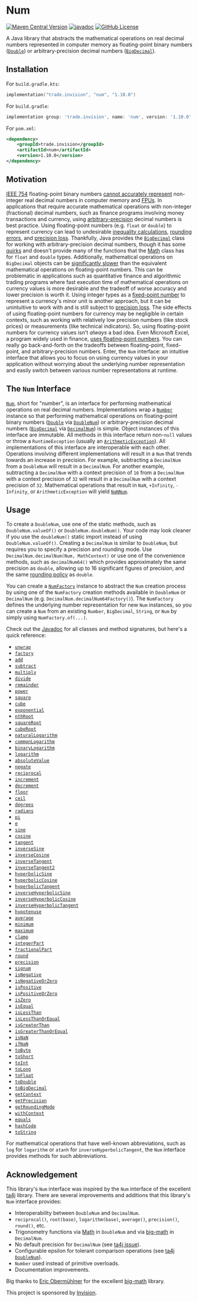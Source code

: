 # Num

[![Maven Central Version](https://img.shields.io/maven-central/v/trade.invision/num)](https://central.sonatype.com/artifact/trade.invision/num)
[![javadoc](https://javadoc.io/badge2/trade.invision/num/javadoc.svg)](https://javadoc.io/doc/trade.invision/num)
[![GitHub License](https://img.shields.io/github/license/invision-trading/num)](https://github.com/invision-trading/num/blob/main/LICENSE.txt)

A Java library that abstracts the mathematical operations on real decimal numbers represented in computer memory as
floating-point binary numbers
([`Double`](https://docs.oracle.com/en/java/javase/21/docs/api/java.base/java/lang/Double.html)) or arbitrary-precision
decimal numbers
([`BigDecimal`](https://docs.oracle.com/en/java/javase/21/docs/api/java.base/java/math/BigDecimal.html)).

## Installation

For `build.gradle.kts`:

```kotlin
implementation("trade.invision", "num", "1.10.0")
```

For `build.gradle`:

```groovy
implementation group: 'trade.invision', name: 'num', version: '1.10.0'
```

For `pom.xml`:

```xml
<dependency>
    <groupId>trade.invision</groupId>
    <artifactId>num</artifactId>
    <version>1.10.0</version>
</dependency>
```

## Motivation

[IEEE 754](https://en.wikipedia.org/wiki/IEEE_754) floating-point binary numbers
[cannot accurately represent](https://en.wikipedia.org/wiki/Floating-point_arithmetic#Accuracy_problems)
non-integer real decimal numbers in computer memory and [FPUs](https://en.wikipedia.org/wiki/Floating-point_unit). In
applications that require accurate mathematical operations with non-integer (fractional) decimal numbers, such as
finance programs involving money transactions and currency, using
[arbitrary-precision](https://en.wikipedia.org/wiki/Arbitrary-precision_arithmetic) decimal numbers is best practice.
Using floating-point numbers (e.g. `float` or `double`) to represent currency can lead to undesirable
[inequality calculations](https://0.30000000000000004.com/),
[rounding errors](https://stackoverflow.com/a/3730040/4352701), and
[precision loss](https://ta4j.github.io/ta4j-wiki/Num.html#choosing-the-right-num-implementation). Thankfully, Java
provides the [`BigDecimal`](https://docs.oracle.com/en/java/javase/21/docs/api/java.base/java/math/BigDecimal.html)
class for working with arbitrary-precision decimal numbers, though it has some
[quirks](https://blogs.oracle.com/javamagazine/post/four-common-pitfalls-of-the-bigdecimal-class-and-how-to-avoid-them)
and doesn't provide many of the functions that the
[Math](https://docs.oracle.com/en/java/javase/21/docs/api/java.base/java/lang/Math.html) class has for `float` and
`double` types. Additionally, mathematical operations on `BigDecimal` objects can be
[significantly slower](http://blog.vanillajava.blog/2024/11/overview-many-developers-consider.html) than the equivalent
mathematical operations on floating-point numbers. This can be problematic in applications such as quantitative finance
and algorithmic trading programs where fast execution time of mathematical operations on currency values is more
desirable and the tradeoff of worse accuracy and lower precision is worth it. Using integer types as a
[fixed-point number](https://en.wikipedia.org/wiki/Fixed-point_arithmetic) to represent a currency's minor unit is
another approach, but it can be unintuitive to work with and is still subject to
[precision loss](https://news.ycombinator.com/item?id=15811730). The side effects of using floating-point numbers for
currency may be negligible in certain contexts, such as working with relatively low precision numbers (like stock
prices) or measurements (like technical indicators). So, using floating-point numbers for currency values isn't _always_
a bad idea. Even Microsoft Excel, a program widely used in finance,
[uses floating-point numbers](https://learn.microsoft.com/en-us/office/troubleshoot/excel/floating-point-arithmetic-inaccurate-result).
You can really go back-and-forth on the tradeoffs between floating-point, fixed-point, and arbitrary-precision numbers.
Enter, the `Num` interface: an intuitive interface that allows you to focus on using currency values in your application
without worrying about the underlying number representation and easily switch between various number representations
at runtime.

## The `Num` Interface

[`Num`](src/main/java/trade/invision/num/Num.java), short for "number", is an interface for performing mathematical
operations on real decimal numbers. Implementations wrap a
[`Number`](https://docs.oracle.com/en/java/javase/21/docs/api/java.base/java/lang/Number.html) instance so that
performing mathematical operations on floating-point binary numbers
([`Double`](https://docs.oracle.com/en/java/javase/21/docs/api/java.base/java/lang/Double.html) via
[`DoubleNum`](src/main/java/trade/invision/num/DoubleNum.java)) or arbitrary-precision decimal numbers
([`BigDecimal`](https://docs.oracle.com/en/java/javase/21/docs/api/java.base/java/math/BigDecimal.html) via
[`DecimalNum`](src/main/java/trade/invision/num/DecimalNum.java)) is simple. Object instances of this interface are
immutable. All methods in this interface return non-`null` values or throw a `RuntimeException` (usually an
[`ArithmeticException`](https://docs.oracle.com/en/java/javase/21/docs/api/java.base/java/lang/ArithmeticException.html)).
All implementations of this interface are interoperable with each other. Operations involving different
implementations will result in a `Num` that trends towards an increase in precision. For example, subtracting a
`DecimalNum` from a `DoubleNum` will result in a `DecimalNum`. For another example, subtracting a `DecimalNum` with a
context precision of `16` from a `DecimalNum` with a context precision of `32` will result in a `DecimalNum` with a
context precision of `32`. Mathematical operations that result in `NaN`, `+Infinity`, `-Infinity`, or
`ArithmeticException` will yield [`NaNNum`](src/main/java/trade/invision/num/NaNNum.java).

## Usage

To create a `DoubleNum`, use one of the static methods, such as `DoubleNum.valueOf()` or `DoubleNum.doubleNum()`. Your
code may look cleaner if you use the `doubleNum()` static import instead of using `DoubleNum.valueOf()`. Creating a
`DecimalNum` is similar to `DoubleNum`, but requires you to specify a precision and rounding mode. Use
`DecimalNum.decimalNum(Num, MathContext)` or use one of the convenience methods, such as `decimalNum64()` which
provides approximately the same precision as `double`, allowing up to 16 significant figures of precision, and the same
[rounding policy](https://docs.oracle.com/en/java/javase/21/docs/api/java.base/java/math/RoundingMode.html#HALF_EVEN) as
`double`.

You can create a [`NumFactory`](src/main/java/trade/invision/num/NumFactory.java) instance to abstract the `Num`
creation process by using one of the `NumFactory` creation methods available in `DoubleNum` or `DecimalNum` (e.g.
`DecimalNum.decimalNum64Factory()`). The `NumFactory` defines the underlying number representation for new `Num`
instances, so you can create a `Num` from an existing `Number`, `BigDecimal`, `String`, or `Num` by simply using
`NumFactory.of(...)`.

Check out the [Javadoc](https://javadoc.io/doc/trade.invision/num) for all classes and method signatures, but here's a
quick reference:

- [`unwrap`](https://javadoc.io/doc/trade.invision/num/latest/trade/invision/num/Num.html#unwrap())
- [`factory`](https://javadoc.io/doc/trade.invision/num/latest/trade/invision/num/Num.html#factory())
- [`add`](https://javadoc.io/doc/trade.invision/num/latest/trade/invision/num/Num.html#add(trade.invision.num.Num))
- [`subtract`](https://javadoc.io/doc/trade.invision/num/latest/trade/invision/num/Num.html#subtract(trade.invision.num.Num))
- [`multiply`](https://javadoc.io/doc/trade.invision/num/latest/trade/invision/num/Num.html#multiply(trade.invision.num.Num))
- [`divide`](https://javadoc.io/doc/trade.invision/num/latest/trade/invision/num/Num.html#divide(trade.invision.num.Num))
- [`remainder`](https://javadoc.io/doc/trade.invision/num/latest/trade/invision/num/Num.html#remainder(trade.invision.num.Num))
- [`power`](https://javadoc.io/doc/trade.invision/num/latest/trade/invision/num/Num.html#power(trade.invision.num.Num))
- [`square`](https://javadoc.io/doc/trade.invision/num/latest/trade/invision/num/Num.html#square())
- [`cube`](https://javadoc.io/doc/trade.invision/num/latest/trade/invision/num/Num.html#cube())
- [`exponential`](https://javadoc.io/doc/trade.invision/num/latest/trade/invision/num/Num.html#exponential())
- [`nthRoot`](https://javadoc.io/doc/trade.invision/num/latest/trade/invision/num/Num.html#nthRoot(trade.invision.num.Num))
- [`squareRoot`](https://javadoc.io/doc/trade.invision/num/latest/trade/invision/num/Num.html#squareRoot())
- [`cubeRoot`](https://javadoc.io/doc/trade.invision/num/latest/trade/invision/num/Num.html#cubeRoot())
- [`naturalLogarithm`](https://javadoc.io/doc/trade.invision/num/latest/trade/invision/num/Num.html#naturalLogarithm())
- [`commonLogarithm`](https://javadoc.io/doc/trade.invision/num/latest/trade/invision/num/Num.html#commonLogarithm())
- [`binaryLogarithm`](https://javadoc.io/doc/trade.invision/num/latest/trade/invision/num/Num.html#binaryLogarithm())
- [`logarithm`](https://javadoc.io/doc/trade.invision/num/latest/trade/invision/num/Num.html#logarithm(trade.invision.num.Num))
- [`absoluteValue`](https://javadoc.io/doc/trade.invision/num/latest/trade/invision/num/Num.html#absoluteValue())
- [`negate`](https://javadoc.io/doc/trade.invision/num/latest/trade/invision/num/Num.html#negate())
- [`reciprocal`](https://javadoc.io/doc/trade.invision/num/latest/trade/invision/num/Num.html#reciprocal())
- [`increment`](https://javadoc.io/doc/trade.invision/num/latest/trade/invision/num/Num.html#increment())
- [`decrement`](https://javadoc.io/doc/trade.invision/num/latest/trade/invision/num/Num.html#decrement())
- [`floor`](https://javadoc.io/doc/trade.invision/num/latest/trade/invision/num/Num.html#floor())
- [`ceil`](https://javadoc.io/doc/trade.invision/num/latest/trade/invision/num/Num.html#ceil())
- [`degrees`](https://javadoc.io/doc/trade.invision/num/latest/trade/invision/num/Num.html#degrees())
- [`radians`](https://javadoc.io/doc/trade.invision/num/latest/trade/invision/num/Num.html#radians())
- [`pi`](https://javadoc.io/doc/trade.invision/num/latest/trade/invision/num/Num.html#pi())
- [`e`](https://javadoc.io/doc/trade.invision/num/latest/trade/invision/num/Num.html#e())
- [`sine`](https://javadoc.io/doc/trade.invision/num/latest/trade/invision/num/Num.html#sine())
- [`cosine`](https://javadoc.io/doc/trade.invision/num/latest/trade/invision/num/Num.html#cosine())
- [`tangent`](https://javadoc.io/doc/trade.invision/num/latest/trade/invision/num/Num.html#tangent())
- [`inverseSine`](https://javadoc.io/doc/trade.invision/num/latest/trade/invision/num/Num.html#inverseSine())
- [`inverseCosine`](https://javadoc.io/doc/trade.invision/num/latest/trade/invision/num/Num.html#inverseCosine())
- [`inverseTangent`](https://javadoc.io/doc/trade.invision/num/latest/trade/invision/num/Num.html#inverseTangent())
- [`inverseTangent2`](https://javadoc.io/doc/trade.invision/num/latest/trade/invision/num/Num.html#inverseTangent2(trade.invision.num.Num))
- [`hyperbolicSine`](https://javadoc.io/doc/trade.invision/num/latest/trade/invision/num/Num.html#hyperbolicSine())
- [`hyperbolicCosine`](https://javadoc.io/doc/trade.invision/num/latest/trade/invision/num/Num.html#hyperbolicCosine())
- [`hyperbolicTangent`](https://javadoc.io/doc/trade.invision/num/latest/trade/invision/num/Num.html#hyperbolicTangent())
- [`inverseHyperbolicSine`](https://javadoc.io/doc/trade.invision/num/latest/trade/invision/num/Num.html#inverseHyperbolicSine())
- [`inverseHyperbolicCosine`](https://javadoc.io/doc/trade.invision/num/latest/trade/invision/num/Num.html#inverseHyperbolicCosine())
- [`inverseHyperbolicTangent`](https://javadoc.io/doc/trade.invision/num/latest/trade/invision/num/Num.html#inverseHyperbolicTangent())
- [`hypotenuse`](https://javadoc.io/doc/trade.invision/num/latest/trade/invision/num/Num.html#hypotenuse(trade.invision.num.Num))
- [`average`](https://javadoc.io/doc/trade.invision/num/latest/trade/invision/num/Num.html#average(trade.invision.num.Num))
- [`minimum`](https://javadoc.io/doc/trade.invision/num/latest/trade/invision/num/Num.html#minimum(trade.invision.num.Num))
- [`maximum`](https://javadoc.io/doc/trade.invision/num/latest/trade/invision/num/Num.html#maximum(trade.invision.num.Num))
- [`clamp`](https://javadoc.io/doc/trade.invision/num/latest/trade/invision/num/Num.html#clamp(trade.invision.num.Num,trade.invision.num.Num))
- [`integerPart`](https://javadoc.io/doc/trade.invision/num/latest/trade/invision/num/Num.html#integerPart())
- [`fractionalPart`](https://javadoc.io/doc/trade.invision/num/latest/trade/invision/num/Num.html#fractionalPart())
- [`round`](https://javadoc.io/doc/trade.invision/num/latest/trade/invision/num/Num.html#round())
- [`precision`](https://javadoc.io/doc/trade.invision/num/latest/trade/invision/num/Num.html#precision(int))
- [`signum`](https://javadoc.io/doc/trade.invision/num/latest/trade/invision/num/Num.html#signum())
- [`isNegative`](https://javadoc.io/doc/trade.invision/num/latest/trade/invision/num/Num.html#isNegative())
- [`isNegativeOrZero`](https://javadoc.io/doc/trade.invision/num/latest/trade/invision/num/Num.html#isNegativeOrZero())
- [`isPositive`](https://javadoc.io/doc/trade.invision/num/latest/trade/invision/num/Num.html#isPositive())
- [`isPositiveOrZero`](https://javadoc.io/doc/trade.invision/num/latest/trade/invision/num/Num.html#isPositiveOrZero())
- [`isZero`](https://javadoc.io/doc/trade.invision/num/latest/trade/invision/num/Num.html#isZero())
- [`isEqual`](https://javadoc.io/doc/trade.invision/num/latest/trade/invision/num/Num.html#isEqual(trade.invision.num.Num))
- [`isLessThan`](https://javadoc.io/doc/trade.invision/num/latest/trade/invision/num/Num.html#isLessThan(trade.invision.num.Num))
- [`isLessThanOrEqual`](https://javadoc.io/doc/trade.invision/num/latest/trade/invision/num/Num.html#isLessThanOrEqual(trade.invision.num.Num))
- [`isGreaterThan`](https://javadoc.io/doc/trade.invision/num/latest/trade/invision/num/Num.html#isGreaterThan(trade.invision.num.Num))
- [`isGreaterThanOrEqual`](https://javadoc.io/doc/trade.invision/num/latest/trade/invision/num/Num.html#isGreaterThanOrEqual(trade.invision.num.Num))
- [`isNaN`](https://javadoc.io/doc/trade.invision/num/latest/trade/invision/num/Num.html#isNaN())
- [`ifNaN`](https://javadoc.io/doc/trade.invision/num/latest/trade/invision/num/Num.html#ifNaN(trade.invision.num.Num))
- [`toByte`](https://javadoc.io/doc/trade.invision/num/latest/trade/invision/num/Num.html#toByte())
- [`toShort`](https://javadoc.io/doc/trade.invision/num/latest/trade/invision/num/Num.html#toShort())
- [`toInt`](https://javadoc.io/doc/trade.invision/num/latest/trade/invision/num/Num.html#toInt())
- [`toLong`](https://javadoc.io/doc/trade.invision/num/latest/trade/invision/num/Num.html#toLong())
- [`toFloat`](https://javadoc.io/doc/trade.invision/num/latest/trade/invision/num/Num.html#toFloat())
- [`toDouble`](https://javadoc.io/doc/trade.invision/num/latest/trade/invision/num/Num.html#toDouble())
- [`toBigDecimal`](https://javadoc.io/doc/trade.invision/num/latest/trade/invision/num/Num.html#toBigDecimal())
- [`getContext`](https://javadoc.io/doc/trade.invision/num/latest/trade/invision/num/Num.html#getContext())
- [`getPrecision`](https://javadoc.io/doc/trade.invision/num/latest/trade/invision/num/Num.html#getPrecision())
- [`getRoundingMode`](https://javadoc.io/doc/trade.invision/num/latest/trade/invision/num/Num.html#getRoundingMode())
- [`withContext`](https://javadoc.io/doc/trade.invision/num/latest/trade/invision/num/Num.html#withContext(int))
- [`equals`](https://javadoc.io/doc/trade.invision/num/latest/trade/invision/num/Num.html#equals(java.lang.Object))
- [`hashCode`](https://javadoc.io/doc/trade.invision/num/latest/trade/invision/num/Num.html#hashCode())
- [`toString`](https://javadoc.io/doc/trade.invision/num/latest/trade/invision/num/Num.html#toString())

For mathematical operations that have well-known abbreviations, such as `log` for `logarithm` or `atanh` for
`inverseHyperbolicTangent`, the `Num` interface provides methods for such abbreviations.

## Acknowledgement

This library's `Num` interface was inspired by the `Num` interface of the excellent [ta4j](https://github.com/ta4j/ta4j)
library. There are several improvements and additions that this library's `Num` interface provides:

- Interoperability between `DoubleNum` and `DecimalNum`.
- `reciprocal()`, `root(base)`, `logarithm(base)`, `average()`, `precision()`, `round()`, etc.
- Trigonometry functions via [Math](https://docs.oracle.com/en/java/javase/21/docs/api/java.base/java/lang/Math.html) in
  `DoubleNum` and via [big-math](https://github.com/eobermuhlner/big-math) in `DecimalNum`.
- No default precision for `DecimalNum` (see [ta4j issue](https://github.com/ta4j/ta4j/issues/1086)).
- Configurable epsilon for tolerant comparison operations (see [ta4j
  `DoubleNum`](https://github.com/ta4j/ta4j/blob/1101dbe059cda92d7dd1f86e755b0466782911d5/ta4j-core/src/main/java/org/ta4j/core/num/DoubleNum.java#L53)).
- `Number` used instead of primitive overloads.
- Documentation improvements.

Big thanks to [Eric Obermühlner](https://github.com/eobermuhlner) for the excellent
[big-math](https://github.com/eobermuhlner/big-math) library.

This project is sponsored by [Invision](https://invision.trade).
